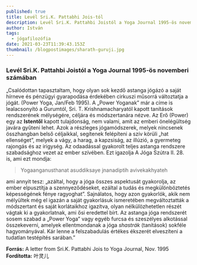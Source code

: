 ```yaml
---
published: true
title: Levél Sri.K. Pattabhi Jois-tól
description: Levél Sri.K. Pattahbi Joistól a Yoga Journal 1995-ös novemberi számában
author: István
tags:
  - jógafilozófia
date: 2021-03-23T11:39:43.153Z
thumbnail: /blogpostimages/sharath-guruji.jpg
---
```

### Levél Sri.K. Pattahbi Joistól a Yoga Journal 1995-ös novemberi számában

„Csalódottan tapasztaltam, hogy olyan sok kezdő astanga jógázó a saját hírneve és pénzügyi gyarapodása érdekében cirkuszi műsorrá változtatja a jógát. (Power Yoga, Jan/Feb 1995). A „Power Yoganak” már a címe is lealacsonyító a Gurumtól, Sri. T. Krishnamacharyatól kapott tanítások rendszerének mélységére, céljára és módszertanára nézve. Az Erő (Power) egy az **Istentől** kapott tulajdonság, nem valami, amit az emberi önelégültség javára gyűteni lehet. Azok a részleges jógamódszerek, melyek nincsenek összhangban belső céljaikkal, segítenek felépíteni a szív körüli „hat ellenséget”, melyek a vágy, a harag, a kapzsiság, az illúzió, a gyermeteg rajongás és az irigység. Az odaadással gyakorolt teljes astanga rendszere szabadsághoz vezet az ember szívében. Ezt igazolja A Jóga Szútra II. 28. is, ami ezt mondja:

> Yogaanganusthanat asuddiksaye jnanadiptih avivekakhyateh

ami annyit tesz: „azáltal, hogy a jóga összes aspektusát gyakorolja, az ember elpusztítja a szennyeződéseket, ezáltal a tudás és megkülönböztetés képességének fénye ragyoghat”.
Sajnálatos, hogy azon gyakorlók, akik nem mélyültek még el igazán a saját gyakorlásuk ismeretében megváltoztatták a módszertant és saját korlátaikhoz igazítva, olyan nélkülözhetetlen részét vágtak ki a gyakorlatnak, ami ősi eredettel bírt.
Az astanga jóga rendszerét sosem szabad a „Power Yoga” vagy egyéb furcsa és szeszélyes alkotással összekeverni, amelyek ellentmondanak a jóga *shastrák* (tanítások) sokféle hagyományával. Kár lenne a felszabadulás értékes ékszerét elveszíteni a tudatlan testépítés sarában.”

**Forrás:** A letter from Sri.K. Pattabhi Jois to Yoga Journal, Nov. 1995
**Fordította:** 叶灵儿
